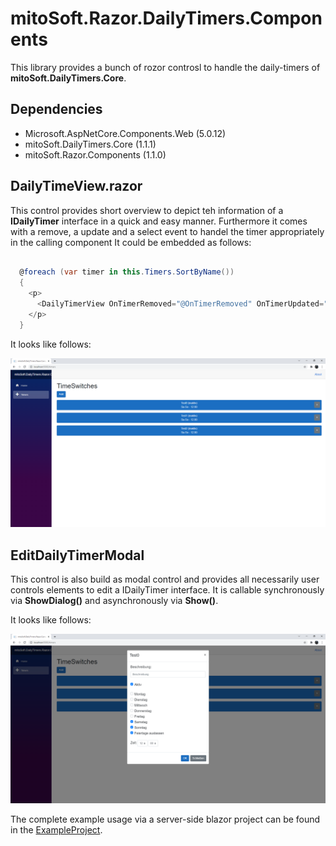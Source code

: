 # mitoSoft.Razor.DailyTimers.Components

This library provides a bunch of rozor controsl to handle the daily-timers of **mitoSoft.DailyTimers.Core**.

## Dependencies

 - Microsoft.AspNetCore.Components.Web (5.0.12)
 - mitoSoft.DailyTimers.Core (1.1.1)
 - mitoSoft.Razor.Components (1.1.0)

## DailyTimeView.razor 
This control provides short overview to depict teh information of a **IDailyTimer** interface in a quick and easy manner. 
Furthermore it comes with a remove, a update and a select event to handel the timer appropriately in the calling component
It could be embedded as follows:

```c#

  @foreach (var timer in this.Timers.SortByName())
  {
    <p>
      <DailyTimerView OnTimerRemoved="@OnTimerRemoved" OnTimerUpdated="@OnTimerUpdated" Timer="@timer"></DailyTimerView>
    </p>
  }

```

It looks like follows:

![Screenshot](ViewExample.png)

## EditDailyTimerModal
This control is also build as modal control and provides all necessarily user controls elements to edit a IDailyTimer interface.
It is callable synchronously via **ShowDialog()** and asynchronously via **Show()**.

It looks like follows:

![Screenshot](EditExample.png)


The complete example usage via a server-side blazor project can be found in the [ExampleProject](mitoSoft.Razor.DailyTimers.Components.ExampleUsageInBlazorServer).